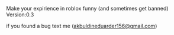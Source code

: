 Make your expirience in roblox funny (and sometimes get banned)
Version:0.3

if you found a bug text me (akbuldineduarder156@gmail.com)

